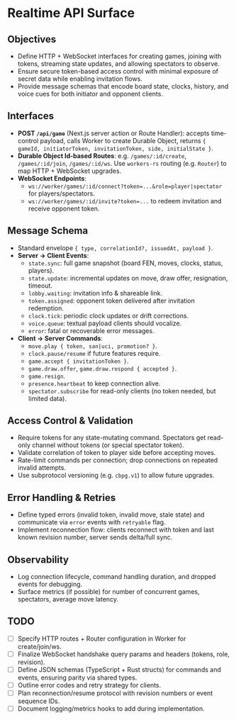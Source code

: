 # Realtime API Surface

## Objectives

- Define HTTP + WebSocket interfaces for creating games, joining with tokens, streaming state updates, and allowing spectators to observe.
- Ensure secure token-based access control with minimal exposure of secret data while enabling invitation flows.
- Provide message schemas that encode board state, clocks, history, and voice cues for both initiator and opponent clients.

## Interfaces

- **POST `/api/game`** (Next.js server action or Route Handler): accepts time-control payload, calls Worker to create Durable Object, returns `{ gameId, initiatorToken, invitationToken, side, initialState }`.
- **Durable Object Id-based Routes**: e.g. `/games/:id/create`, `/games/:id/join`, `/games/:id/ws`. Use `workers-rs` routing (e.g. `Router`) to map HTTP + WebSocket upgrades.
- **WebSocket Endpoints**:
  - `ws://worker/games/:id/connect?token=...&role=player|spectator` for players/spectators.
  - `ws://worker/games/:id/invite?token=...` to redeem invitation and receive opponent token.

## Message Schema

- Standard envelope `{ type, correlationId?, issuedAt, payload }`.
- **Server → Client Events**:
  - `state.sync`: full game snapshot (board FEN, moves, clocks, status, players).
  - `state.update`: incremental updates on move, draw offer, resignation, timeout.
  - `lobby.waiting`: invitation info & shareable link.
  - `token.assigned`: opponent token delivered after invitation redemption.
  - `clock.tick`: periodic clock updates or drift corrections.
  - `voice.queue`: textual payload clients should vocalize.
  - `error`: fatal or recoverable error messages.
- **Client → Server Commands**:
  - `move.play { token, san|uci, promotion? }`.
  - `clock.pause/resume` if future features require.
  - `game.accept { invitationToken }`.
  - `game.draw.offer`, `game.draw.respond { accepted }`.
  - `game.resign`.
  - `presence.heartbeat` to keep connection alive.
  - `spectator.subscribe` for read-only clients (no token needed, but limited data).

## Access Control & Validation

- Require tokens for any state-mutating command. Spectators get read-only channel without tokens (or special spectator token).
- Validate correlation of token to player side before accepting moves.
- Rate-limit commands per connection; drop connections on repeated invalid attempts.
- Use subprotocol versioning (e.g. `cbpg.v1`) to allow future upgrades.

## Error Handling & Retries

- Define typed errors (invalid token, invalid move, stale state) and communicate via `error` events with `retryable` flag.
- Implement reconnection flow: clients reconnect with token and last known revision number, server sends delta/full sync.

## Observability

- Log connection lifecycle, command handling duration, and dropped events for debugging.
- Surface metrics (if possible) for number of concurrent games, spectators, average move latency.

## TODO

- [ ] Specify HTTP routes + Router configuration in Worker for create/join/ws.
- [ ] Finalize WebSocket handshake query params and headers (tokens, role, revision).
- [ ] Define JSON schemas (TypeScript + Rust structs) for commands and events, ensuring parity via shared types.
- [ ] Outline error codes and retry strategy for clients.
- [ ] Plan reconnection/resume protocol with revision numbers or event sequence IDs.
- [ ] Document logging/metrics hooks to add during implementation.
